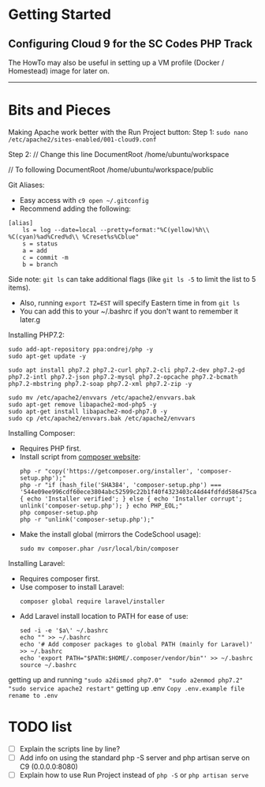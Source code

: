 # Getting Started
## Configuring Cloud 9 for the SC Codes PHP Track

The HowTo may also be useful in setting up a VM profile (Docker / Homestead) image for later on.

-----
# Bits and Pieces
Making Apache work better with the Run Project button:
Step 1:
`sudo nano /etc/apache2/sites-enabled/001-cloud9.conf`

Step 2:
// Change this line
DocumentRoot /home/ubuntu/workspace

// To following
DocumentRoot /home/ubuntu/workspace/public

Git Aliases:
* Easy access with `c9 open ~/.gitconfig`
* Recommend adding the following:
```
[alias]
    ls = log --date=local --pretty=format:"%C(yellow)%h\\ %C(cyan)%ad%Cred%d\\ %Creset%s%Cblue"
    s = status
    a = add
    c = commit -m
    b = branch
```
Side note: `git ls` can take additional flags (like `git ls -5` to limit the list to 5 items).
* Also, running `export TZ=EST` will specify Eastern time in from `git ls`
* You can add this to your ~/.bashrc if you don't want to remember it later.g

Installing PHP7.2:
```
sudo add-apt-repository ppa:ondrej/php -y
sudo apt-get update -y

sudo apt install php7.2 php7.2-curl php7.2-cli php7.2-dev php7.2-gd php7.2-intl php7.2-json php7.2-mysql php7.2-opcache php7.2-bcmath php7.2-mbstring php7.2-soap php7.2-xml php7.2-zip -y

sudo mv /etc/apache2/envvars /etc/apache2/envvars.bak
sudo apt-get remove libapache2-mod-php5 -y
sudo apt-get install libapache2-mod-php7.0 -y
sudo cp /etc/apache2/envvars.bak /etc/apache2/envvars
```

Installing Composer:
* Requires PHP first.
* Install script from [composer website](https://getcomposer.org/download/):
    ```
    php -r "copy('https://getcomposer.org/installer', 'composer-setup.php');"
    php -r "if (hash_file('SHA384', 'composer-setup.php') === '544e09ee996cdf60ece3804abc52599c22b1f40f4323403c44d44fdfdd586475ca9813a858088ffbc1f233e9b180f061') { echo 'Installer verified'; } else { echo 'Installer corrupt'; unlink('composer-setup.php'); } echo PHP_EOL;"
    php composer-setup.php
    php -r "unlink('composer-setup.php');"  
    ```
* Make the install global (mirrors the CodeSchool usage): 
    ```
    sudo mv composer.phar /usr/local/bin/composer
    ```

Installing Laravel:
* Requires composer first.
* Use composer to install Laravel: 
    ```
    composer global require laravel/installer
    ```
* Add Laravel install location to PATH for ease of use:
    ```
    sed -i -e '$a\' ~/.bashrc
    echo "" >> ~/.bashrc
    echo '# Add composer packages to global PATH (mainly for Laravel)' >> ~/.bashrc
    echo 'export PATH="$PATH:$HOME/.composer/vendor/bin"' >> ~/.bashrc
    source ~/.bashrc
    ```
getting up and running 
    ```
    "sudo a2dismod php7.0" 
    "sudo a2enmod php7.2" 
    "sudo service apache2 restart"
    ```
getting up .env
    ```
    Copy .env.example file
    rename to .env
    ```
# TODO list
- [ ] Explain the scripts line by line?
- [ ] Add info on using the standard php -S server and php artisan serve on C9 (0.0.0.0:8080)
- [ ] Explain how to use Run Project instead of `php -S` or `php artisan serve`